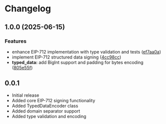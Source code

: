 # Changelog

## 1.0.0 (2025-06-15)


### Features

* enhance EIP-712 implementation with type validation and tests ([ef7aa0a](https://github.com/vaariance/eip-712/commit/ef7aa0af47c7e583deb50138db092a04f5336cf6))
* implement EIP-712 structured data signing ([4cc98cc](https://github.com/vaariance/eip-712/commit/4cc98cc348682b8c16cce6adeab59042ec0be032))
* **typed_data:** add BigInt support and padding for bytes encoding ([805e55f](https://github.com/vaariance/eip-712/commit/805e55f62853d6a448d626575f93c6c83474af4f))

## 0.0.1

- Initial release
- Added core EIP-712 signing functionality
- Added TypedDataEncoder class
- Added domain separator support
- Added type validation and encoding
